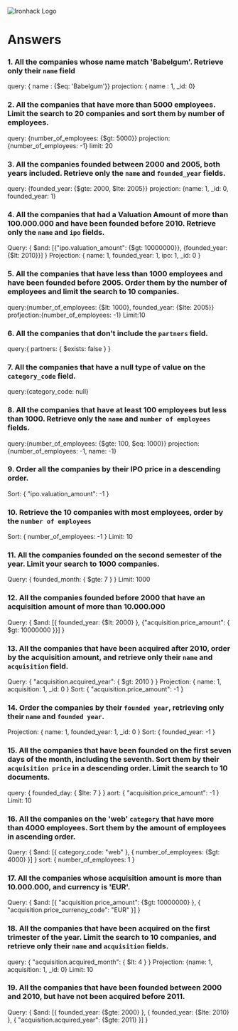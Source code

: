 ![Ironhack Logo](https://i.imgur.com/1QgrNNw.png)

# Answers

### 1. All the companies whose name match 'Babelgum'. Retrieve only their `name` field
query: { name : {$eq: 'Babelgum'}}
projection: { name : 1, _id: 0}

### 2. All the companies that have more than 5000 employees. Limit the search to 20 companies and sort them by **number of employees**.

query: {number_of_employees: {$gt: 5000}}
projection: {number_of_employees: -1}
limit: 20
### 3. All the companies founded between 2000 and 2005, both years included. Retrieve only the `name` and `founded_year` fields.

query: {founded_year: {$gte: 2000, $lte: 2005}}
projection: {name: 1, _id: 0, founded_year: 1}
### 4. All the companies that had a Valuation Amount of more than 100.000.000 and have been founded before 2010. Retrieve only the `name` and `ipo` fields.

Query: { $and: [{"ipo.valuation_amount": {$gt: 10000000}}, {founded_year:{$lt: 2010}}] }
Projection: { name: 1, founded_year: 1, ipo: 1, _id: 0 }
### 5. All the companies that have less than 1000 employees and have been founded before 2005. Order them by the number of employees and limit the search to 10 companies.

query:{number_of_employees: {$lt: 1000}, founded_year: {$lte: 2005}}
profjection:{number_of_employees: -1}
Limit:10
### 6. All the companies that don't include the `partners` field.

query:{ partners: { $exists: false } }

### 7. All the companies that have a null type of value on the `category_code` field.

query:{category_code: null}
### 8. All the companies that have at least 100 employees but less than 1000. Retrieve only the `name` and `number of employees` fields.

query:{number_of_employees: {$gte: 100, $eq: 1000}}
projection: {number_of_employees: -1, name: -1}

### 9. Order all the companies by their IPO price in a descending order.

Sort: { "ipo.valuation_amount": -1 }

### 10. Retrieve the 10 companies with most employees, order by the `number of employees`

Sort: { number_of_employees: -1 }
Limit: 10
### 11. All the companies founded on the second semester of the year. Limit your search to 1000 companies.

Query: { founded_month: { $gte: 7 } }
Limit: 1000
### 12. All the companies founded before 2000 that have an acquisition amount of more than 10.000.000

Query: { $and: [{ founded_year: {$lt: 2000} }, {"acquisition.price_amount": { $gt: 10000000 }}] }

### 13. All the companies that have been acquired after 2010, order by the acquisition amount, and retrieve only their `name` and `acquisition` field.

Query: { "acquisition.acquired_year": { $gt: 2010 } }
Projection: { name: 1, acquisition: 1, _id: 0 }
Sort: { "acquisition.price_amount": -1 }
### 14. Order the companies by their `founded year`, retrieving only their `name` and `founded year`.

Projection: { name: 1, founded_year: 1, _id: 0 }
Sort: { founded_year: -1 }
### 15. All the companies that have been founded on the first seven days of the month, including the seventh. Sort them by their `acquisition price` in a descending order. Limit the search to 10 documents.

query: { founded_day: { $lte: 7 } }
aort: { "acquisition.price_amount": -1 }
Limit: 10
### 16. All the companies on the 'web' `category` that have more than 4000 employees. Sort them by the amount of employees in ascending order.

Query: { $and: [{ category_code: "web" }, { number_of_employees: {$gt: 4000} }] }
sort: { number_of_employees: 1 }
### 17. All the companies whose acquisition amount is more than 10.000.000, and currency is 'EUR'.

Query: { $and: [{ "acquisition.price_amount": {$gt: 10000000} }, { "acquisition.price_currency_code": "EUR" }] }

### 18. All the companies that have been acquired on the first trimester of the year. Limit the search to 10 companies, and retrieve only their `name` and `acquisition` fields.

query: { "acquisition.acquired_month": { $lt: 4 } }
Projection: {name: 1, acquisition: 1, _id: 0}
Limit: 10
### 19. All the companies that have been founded between 2000 and 2010, but have not been acquired before 2011.

Query: { $and: [{ founded_year: {$gte: 2000} }, { founded_year: {$lte: 2010} }, { "acquisition.acquired_year": {$gte: 2011} }] }
